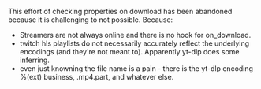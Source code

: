 This effort of checking properties on download has been abandoned because it is challenging to not possible. Because:
* Streamers are not always online and there is no hook for on_download.
* twitch hls playlists do not necessarily accurately reflect the underlying encodings (and they're not meant to). Apparently yt-dlp does some inferring.
* even just knowning the file name is a pain - there is the yt-dlp encoding %(ext) business, .mp4.part, and whatever else.
